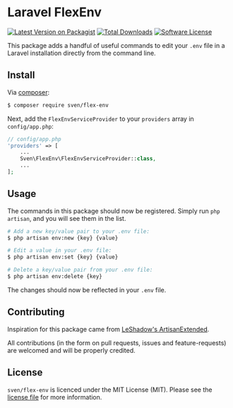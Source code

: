 # Laravel FlexEnv

[![Latest Version on Packagist][ico-version]][link-packagist]
[![Total Downloads][ico-downloads]][link-downloads]
[![Software License][ico-license]](LICENSE.md)

This package adds a handful of useful commands to edit your `.env` file in a
Laravel installation directly from the command line.

## Install

Via [composer](http://getcomposer.org):

```bash
$ composer require sven/flex-env
```

Next, add the `FlexEnvServiceProvider` to your `providers` array in `config/app.php`:

```php
// config/app.php
'providers' => [
    ...
    Sven\FlexEnv\FlexEnvServiceProvider::class,
    ...
];
```

## Usage

The commands in this package should now be registered. Simply run `php artisan`,
and you will see them in the list.

```bash
# Add a new key/value pair to your .env file:
$ php artisan env:new {key} {value}

# Edit a value in your .env file:
$ php artisan env:set {key} {value}

# Delete a key/value pair from your .env file:
$ php artisan env:delete {key}
```

The changes should now be reflected in your `.env` file.

## Contributing
Inspiration for this package came from [LeShadow's ArtisanExtended](https://github.com/LeShadow/ArtisanExtended).

All contributions (in the form on pull requests, issues and feature-requests) are
welcomed and will be properly credited.

## License

`sven/flex-env` is licenced under the MIT License (MIT). Please see the
[license file](LICENSE.md) for more information.

[ico-version]: https://img.shields.io/packagist/v/sven/flex-env.svg?style=flat-square
[ico-license]: https://img.shields.io/badge/license-MIT-green.svg?style=flat-square
[ico-downloads]: https://img.shields.io/packagist/dt/sven/flex-env.svg?style=flat-square

[link-packagist]: https://packagist.org/packages/sven/flex-env
[link-downloads]: https://packagist.org/packages/sven/flex-env